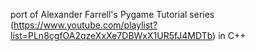 port of Alexander Farrell's Pygame Tutorial series (https://www.youtube.com/playlist?list=PLn8cgfOA2qzeXxXe7DBWxX1UR5fJ4MDTb) in C++
